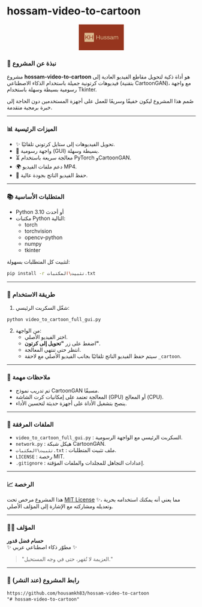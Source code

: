 # hossam-video-to-cartoon

<p align="center">
  <img src="assets/logo.png" alt="شعار KH" width="120"/> <!-- تأكد من وضع الشعار في مجلد assets -->
</p>

### 🔖 نبذة عن المشروع

مشروع **hossam-video-to-cartoon** هو أداة ذكية لتحويل مقاطع الفيديو العادية إلى فيديوهات كرتونية جميلة باستخدام الذكاء الاصطناعي (بتقنية CartoonGAN)، مع واجهة رسومية بسيطة وسهلة باستخدام Tkinter.

صُمم هذا المشروع ليكون خفيفًا وسريعًا للعمل على أجهزة المستخدمين دون الحاجة إلى خبرة برمجية متقدمة.

---

### 📊 الميزات الرئيسية
- ✨ تحويل الفيديوهات إلى ستايل كرتوني تلقائيًا.
- 🔖 واجهة رسومية (GUI) بسيطة وسهلة.
- ⏳ معالجة سريعة باستخدام PyTorch وCartoonGAN.
- 🌍 دعم ملفات الفيديو MP4.
- 💾 حفظ الفيديو الناتج بجودة عالية.

---

### 📚 المتطلبات الأساسية

- Python 3.10 أو أحدث
- مكتبات Python التالية:
  - torch
  - torchvision
  - opencv-python
  - numpy
  - tkinter

لتثبيت كل المتطلبات بسهولة:
```bash
pip install -r تثبيت\المكتبات.txt
```

---

### 🔧 طريقة الاستخدام

1. شغّل السكربت الرئيسي:
```bash
python video_to_cartoon_full_gui.py
```

2. من الواجهة:
   - اختر الفيديو الأصلي.
   - اضغط على زر **"تحويل إلى كرتون"**.
   - انتظر حتى تنتهي المعالجة.
   - سيتم حفظ الفيديو الناتج تلقائيًا بجانب الفيديو الأصلي مع لاحقة `_cartoon`.

---

### 📑 ملاحظات مهمة

- تم تدريب نموذج CartoonGAN مسبقًا.
- المعالجة تعتمد على إمكانيات كرت الشاشة (GPU) أو المعالج (CPU).
- ينصح بتشغيل الأداة على أجهزة حديثة لتحسين الأداء.

---

### 📄 الملفات المرفقة

- `video_to_cartoon_full_gui.py` : السكربت الرئيسي مع الواجهة الرسومية.
- `network.py` : هيكل شبكة CartoonGAN.
- `تثبيت\المكتبات.txt` : ملف تثبيت المتطلبات.
- `LICENSE` : رخصة MIT.
- `.gitignore` : إعدادات التجاهل للمجلدات والملفات المؤقتة.

---

### 📈 الرخصة

هذا المشروع مرخص تحت [MIT License](LICENSE) ✨، مما يعني أنه يمكنك استخدامه بحرية وتعديله ومشاركته مع الإشارة إلى المؤلف الأصلي.

---

### 👨‍💻 المؤلف

**حسام فضل قدور**  
✨ مطوّر ذكاء اصطناعي عربي ✨

> "العزيمة لا تُقهر، حتى في وجه المستحيل."

---

### 📍 رابط المشروع (عند النشر)

```
https://github.com/housamkh83/hossam-video-to-cartoon
"# hossam-video-to-cartoon" 
